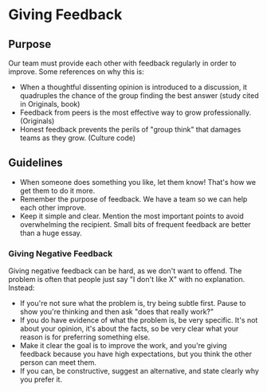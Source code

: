 # Giving Feedback

## Purpose

Our team must provide each other with feedback regularly in order to improve. Some references on why this is:

  * When a thoughtful dissenting opinion is introduced to a discussion, it quadruples the chance of the group finding the best answer (study cited in Originals, book)
  * Feedback from peers is the most effective way to grow professionally. (Originals)
  * Honest feedback prevents the perils of "group think" that damages teams as they grow. (Culture code)

## Guidelines

  * When someone does something you like, let them know! That's how we get them to do it more.
  * Remember the purpose of feedback. We have a team so we can help each other improve.
  * Keep it simple and clear. Mention the most important points to avoid overwhelming the recipient. Small bits of frequent feedback are better than a huge essay.

### Giving Negative Feedback

Giving negative feedback can be hard, as we don't want to offend. The problem is often that people just say "I don't like X" with no explanation. Instead:

  * If you're not sure what the problem is, try being subtle first. Pause to show you're thinking and then ask "does that really work?"
  * If you do have evidence of what the problem is, be very specific. It's not about your opinion, it's about the facts, so be very clear what your reason is for preferring something else.
  * Make it clear the goal is to improve the work, and you're giving feedback because you have high expectations, but you think the other person can meet them.
  * If you can, be constructive, suggest an alternative, and state clearly why you prefer it.
